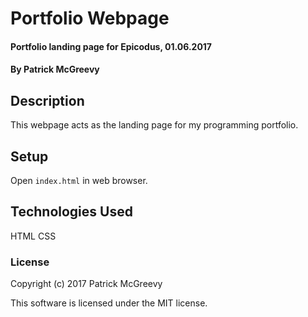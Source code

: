# Portfolio Webpage

#### Portfolio landing page for Epicodus, 01.06.2017

#### By Patrick McGreevy

## Description

This webpage acts as the landing page for my programming portfolio.

## Setup

Open `index.html` in web browser.

## Technologies Used

HTML
CSS

### License

Copyright (c) 2017 Patrick McGreevy

This software is licensed under the MIT license.

